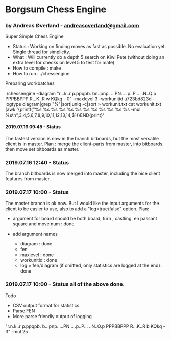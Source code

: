 # Borgsum Chess Engine
### by Andreas Øverland - andreasoverland@gmail.com



Super Simple Chess Engine

- Status : Working on finding moves as fast as possible. No evaluation yet. Single thread for simplicity.
- What : Will currently do a depth 5 search on Kiwi Pete (without doing an extra level for checks on level 5 to test for mate)
- How to compile : make
- How to run : ./chessengine

Preparing workbatches

./chessengine -diagram "r...k..r p.ppqpb. bn..pnp. ...PN... .p..P... ..N..Q.p PPPBBPPP R...K..R w KQkq - 0" -maxlevel 3 -workunitid u723bd823d -logtype diagram|grep "%"|sort|uniq -c|sort > workunit.txt
cat workunit.txt |awk '{printf("%s %s %s %s %s %s %s %s %s %s %s %s -mul %s\n",$3,$4,$5,$6,$7,$8,$9,$10,$11,$12,$13,$14,$1)}END{print}'


#### 2019.07.16 09:45 - Status
The fastest version is now in the branch bitboards, but the most versatile client is in master.
Plan : merge the client-parts from master, into bitboards. then move set bitboards as master.

### 2019.07.16 12:40 - Status
The branch bitboards is now merged into master, including the nice client features from master.

### 2019.07.17 10:00 - Status
The master branch is ok now. But I would like the input arguments for the client to be easier to use, also to add a "log=true/false" option.
Plan:
- argument for board should be both board, turn , castling, en passant square and move num : done
		  
- add argument names
  - diagram : done
  - fen
  - maxlevel : done
  - workunitid : done
  - log = fen/diagram (if omitted, only statistics are logged at the end) : done
 

### 2019.07.17 10:00 - Status all of the above done.


Todo
- CSV output format for statistics
- Parse FEN
- More parse friendly output of logging





"r.n.k..r p.ppqpb. b...pnp. ...PN... .p..P... ..N..Q.p PPPBBPPP R...K..R b KQkq - 3" -mul 25
